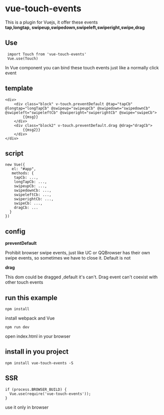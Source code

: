 # vue-touch-events
This is a plugin for Vuejs, it offer these events<br/>
**tap,longtap, swipeup,swipedown,swipeleft,swiperight,swipe,drag**

## Use
     import Touch from 'vue-touch-events'
     Vue.use(Touch)
	
In Vue component you can bind these touch events just like a normally click event

## template

    <div>
        <div class="block" v-touch.preventDefault @tap="tapCb" @longtap="longTapCb" @swipeup="swipeupCb" @swipedown="swipedownCb" @swipeleft="swipeleftCb" @swiperight="swiperightCb" @swipe="swipeCb">
            {{msg}}
        </div>
        <div class="block2" v-touch.preventDefault.drag @drag="dragCb">
            {{msg2}}
        </div>
    </div>

## script 

    new Vue({
	   el: "#app",
	   methods: {
		tapCb: ...,
		longTapCb: ...,
		swipeupCb: ...,
		swipedownCb: ...,
		swipeleftCb: ...,
		swiperightCb: ...,
		swipeCb: ...,
		dragCb: ...
	  }
    }) 

## config 

**preventDefault**<br/>

Prohibit browser swipe events, just like UC or QQBrowser has  their own swipe events, so sometimes we have to close it.
Default is not<br/>

**drag**<br/>

This dom could be dragged ,default it's can't. Drag event can't coexist with other touch events


## run this example
    npm install	

install webpack and Vue

    npm run dev

open index.html in your browser

## install in you project

    npm install vue-touch-events -S

## SSR 
   
    if (process.BROWSER_BUILD) {
      Vue.use(require('vue-touch-events'));
    }
   
use it only in browser
